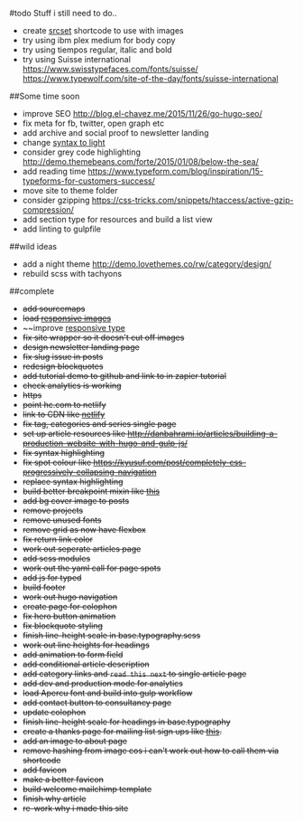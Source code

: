#todo
Stuff i still need to do..

- create [srcset](https://github.com/mahnunchik/gulp-responsive/blob/HEAD/examples/srcset.md) shortcode to use with images
- try using ibm plex medium for body copy
- try using tiempos regular, italic and bold
- try using Suisse international https://www.swisstypefaces.com/fonts/suisse/ https://www.typewolf.com/site-of-the-day/fonts/suisse-international

##Some time soon
- improve SEO http://blog.el-chavez.me/2015/11/26/go-hugo-seo/
- fix meta for fb, twitter, open graph etc
- add archive and social proof to newsletter landing
- change [syntax to light](http://demo.themebeans.com/forte/2015/01/08/below-the-sea/)
- consider grey code highlighting http://demo.themebeans.com/forte/2015/01/08/below-the-sea/
- add reading time https://www.typeform.com/blog/inspiration/15-typeforms-for-customers-success/
- move site to theme folder
- consider gzipping https://css-tricks.com/snippets/htaccess/active-gzip-compression/
- add section type for resources and build a list view
- add linting to gulpfile


##wild ideas
- add a night theme http://demo.lovethemes.co/rw/category/design/
- rebuild scss with tachyons


##complete
- ~~add sourcemaps~~
- ~~load [responsive images](https://internetingishard.com/html-and-css/responsive-images/)~~
- ~~improve [responsive type](https://zellwk.com/blog/responsive-typography/)
- ~~fix site wrapper so it doesn't cut off images~~
- ~~design newsletter landing page~~
- ~~fix slug issue in posts~~
- ~~redesign blockquotes~~
- ~~add tutorial demo to github and link to in zapier tutorial~~
- ~~check analytics is working~~
- ~~https~~
- ~~point hc.com to netlify~~
- ~~link to CDN like [netlify](https://www.netlify.com/blog/2016/09/21/a-step-by-step-guide-hugo-on-netlify/)~~
- ~~fix tag, categories and series single page~~
- ~~set up article resources like
http://danbahrami.io/articles/building-a-production-website-with-hugo-and-gulp-js/~~
- ~~fix syntax highlighting~~
- ~~fix spot colour like https://kyusuf.com/post/completely-css-progressively-collapsing-navigation~~
- ~~replace syntax highlighting~~
- ~~build better breakpoint mixin like [this](https://medium.freecodecamp.com/the-100-correct-way-to-do-css-breakpoints-88d6a5ba1862#.3wje0ib56)~~
- ~~add bg cover image to posts~~
- ~~remove projects~~
- ~~remove unused fonts~~
- ~~remove grid as now have flexbox~~
- ~~fix return link color~~
- ~~work out seperate articles page~~
- ~~add scss modules~~
- ~~work out the yaml call for page spots~~
- ~~add js for typed~~
- ~~build footer~~
- ~~work out hugo navigation~~
- ~~create page for colophon~~
- ~~fix hero button animation~~
- ~~fix blockquote styling~~
- ~~finish line-height scale in base.typography.scss~~
- ~~work out line heights for headings~~
- ~~add animation to form field~~
- ~~add conditional article description~~
- ~~add category links and `read this next` to single article page~~
- ~~add dev and production mode for analytics~~
- ~~load Apercu font and build into gulp workflow~~
- ~~add contact button to consultancy page~~
- ~~update colophon~~
- ~~finish line-height scale for headings in base.typography~~
- ~~create a thanks page for mailing list sign ups like [this](https://pjrvs.com/thanks/).~~
- ~~add an image to about page~~
- ~~remove hashing from image cos i can't work out how to call them via shortcode~~
- ~~add favicon~~
- ~~make a better favicon~~
- ~~build welcome mailchimp template~~
- ~~finish why article~~
- ~~re-work why i made this site~~
